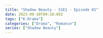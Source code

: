 ```yaml
---
title: "Shadow Beauty - S1E1 - Episode 01"
date: 2023-09-30T09:10:09Z
tags: ["K-Drama"]
categories: ["Drama", "Romance"]
series: ["Shadow Beauty"]
---
```



<mux-player stream-type="on-demand"
  src="https://kp3d-my.sharepoint.com/personal/ryoo_kp3d_onmicrosoft_com/_layouts/15/download.aspx?share=ET41D4bJLpZNsCuMh67Ut0ABBNRr21ndkNimOH6Um2QepA" metadata-video-title="Shadow Beauty - S1E1 - Episode 01" prefer-playback="mse" controls>
  </mux-player>
  
  
  <script src="https://cdn.jsdelivr.net/npm/@mux/mux-player"></script>
  
 <script id="usjMgoJOpIfgZ02l00Mg1VT5CVM1BesLVM1FTUXbE7Znw" type="application/ld+json">
 {
  "@context": "https://schema.org/",
  "@type": "VideoObject",
  "name": "Shadow Beauty - S1E1 - Episode 01",
  "contentUrl": "https://stream.mux.com/usjMgoJOpIfgZ02l00Mg1VT5CVM1BesLVM1FTUXbE7Znw.m3u8",
  "thumbnailUrl": "https://www.themoviedb.org/t/p/original/4rETHRY7Auwz50x2uV16xfQIXiR.jpg?width=314&fit_mode=preserve&time=25",
  "uploadDate": "2023-09-30T09:10:09Z",
}

</script>
